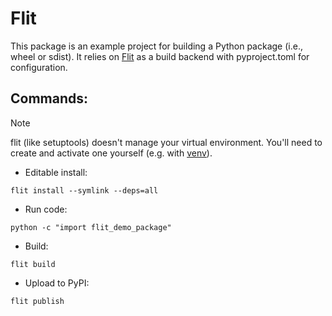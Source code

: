 # Flit 
This package is an example project for building a Python package (i.e., wheel or sdist).
It relies on [Flit](https://flit.readthedocs.io/en/latest/) as a build backend with pyproject.toml
for configuration.

## Commands:

> [!Note]
> flit (like setuptools) doesn't manage your virtual environment. You'll need to create and activate one yourself (e.g. with [venv](https://docs.python.org/3/library/venv.html)).

* Editable install:
```shell
flit install --symlink --deps=all
```
* Run code:
```shell
python -c "import flit_demo_package"
```
* Build:
```shell
flit build
```
* Upload to PyPI:
```shell
flit publish
```
